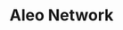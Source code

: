 ---
layout: default
######## CARD FRONT VARIABLE
img: aleo.jpeg
# kind blockchain : tendermint, polkadot, ethereum, near, move.
kind_blockchain: move
title: Aleo Network
modal: aleo-testnet
# status
# - finished
# - ongoing
# - cancel
# - preparations / other
status: cancel
reason: "Need High Spec"

######## DETAILS USED MODAL
website: "https://aleo.network"
event_name: "Mining Prover"
event_link:  ""
node_id: ""

######### TECHNOLOGY
os: 
monitoring: 
monitoring_pdf: 
security: ""
network: ""

######## INFRASTRUCTURE
# if kind_blockchain is tendermint,please assign  tendermint_ of value
tendermint_rpc:
tendermint_api:
tendermint_grpc:
tendermint_grpc_web:
---